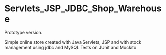# Servlets_JSP_JDBC_Shop_Warehouse
Prototype version.

Simple online store created with Java Servlets, JSP and with stock management using jdbc and MySQL 
Tests on JUnit and Mockito


